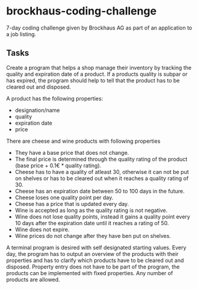 # brockhaus-coding-challenge
7-day coding challenge given by Brockhaus AG as part of an application to a job listing.

## Tasks 

Create a program that helps a shop manage their inventory by tracking the quality and expiration date of a product. If a products quality is subpar or has expired, the program should help to tell that the product has to be cleared out and disposed.

A product has the following properties:
- designation/name
- quality
- expiration date
- price

There are cheese and wine products with following properties
- They have a base price that does not change.
- The final price is determined through the quality rating of the product (base price + 0.1€ * quality rating).
- Cheese has to have a quality of atleast 30, otherwise it can not be put on shelves or has to be cleared out when it reaches a quality rating of 30.
- Cheese has an expiration date between 50 to 100 days in the future.
- Cheese loses one quality point per day.
- Cheese has a price that is updated every day.
- Wine is accepted as long as the quality rating is not negative.
- Wine does not lose quality points, instead it gains a quality point every 10 days after the expiration date until it reaches a rating of 50.
- Wine does not expire.
- Wine prices do not change after they have ben put on shelves.

A terminal program is desired with self designated starting values. Every day, the program has to output an overview of the products with their properties and has to clarify which products have to be cleared out and disposed. Property entry does not have to be part of the program, the products can be implemented with fixed properties. Any number of products are allowed.
